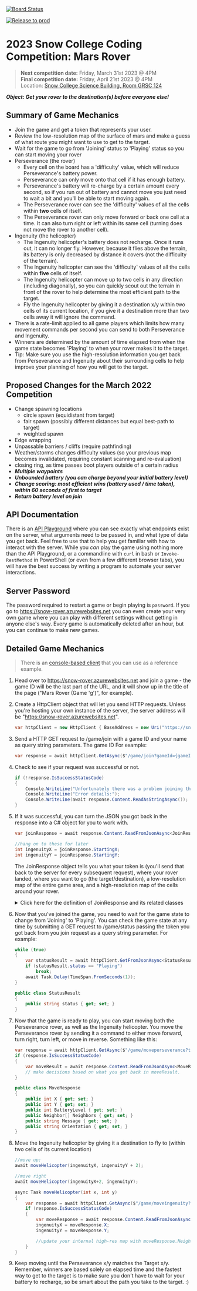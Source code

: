 [![Board Status](https://dev.azure.com/sn0/6b8f452c-c20f-44c6-a6e3-bbd6e2e3bb69/2e6df97a-2fc1-4faa-b6d8-55ac9875d901/_apis/work/boardbadge/cce13adf-1d2f-486b-b006-dfbdfcfe7123)](https://dev.azure.com/sn0/6b8f452c-c20f-44c6-a6e3-bbd6e2e3bb69/_boards/board/t/2e6df97a-2fc1-4faa-b6d8-55ac9875d901/Microsoft.RequirementCategory/)

[![Release to prod](https://github.com/SnowSE/mars_rover/actions/workflows/deploy-main-branch.yaml/badge.svg)](https://github.com/SnowSE/mars_rover/actions/workflows/deploy-main-branch.yaml)

# 2023 Snow College Coding Competition: Mars Rover

> **Next competition date:** Friday, March 31st 2023 @ 4PM  
> **Final competition date:** Friday, April 21st 2023 @ 4PM   
> Location: [Snow College Science Building, Room GRSC 124](https://goo.gl/maps/zKw4X9gioeNCKutZ9)

***Object: Get your rover to the destination(s) before everyone else!***

## Summary of Game Mechanics

- Join the game and get a token that represents your user.  
- Review the low-resolution map of the surface of mars and make a guess of what route you might want to use to get to the target.  
- Wait for the game to go from 'Joining' status to 'Playing' status so you can start moving your rover
- Perseverance (the rover)
  - Every cell on the board has a 'difficulty' value, which will reduce Perseverance's battery power.  
  - Perseverance can only move onto that cell if it has enough battery.  
  - Perseverance's battery will re-charge by a certain amount every second, so if you run out of battery and cannot move you just need to wait a bit and you'll be able to start moving again.
  - The Perseverance rover can see the 'difficulty' values of all the cells within <strong>two</strong> cells of itself.
  - The Perseverance rover can only move forward or back one cell at a time.  It can also turn right or left within its same cell (turning does not move the rover to another cell).
- Ingenuity (the helicopter)
  - The Ingenuity helicopter's battery does not recharge.  Once it runs out, it can no longer fly.  However, because it flies above the terrain, its battery is only decreased by distance it covers (not the difficulty of the terrain).
  - The Ingenuity helicopter can see the 'difficulty' values of all the cells within <strong>five</strong> cells of itself.
  - The Ingenuity helicopter can move up to two cells in any direction (including diagonally), so you can quickly scout out the terrain in front of the rover to help determine the most efficient path to the target.
  - Fly the Ingenuity helicopter by giving it a destination x/y within two cells of its current location, if you give it a destination more than two cells away it will ignore the command.
- There is a rate-limit applied to all game players which limits how many movement commands per second you can send to both Perseverance and Ingenuity.
- Winners are determined by the amount of time elapsed from when the game state becomes 'Playing' to when your rover makes it to the target.
- Tip: Make sure you use the high-resolution information you get back from Perseverance and Ingenuity about their surrounding cells to help improve your planning of how you will get to the target.

## Proposed Changes for the March 2022 Competition

- Change spawning locations
  - circle spawn (equidistant from target)
  - fair spawn (possibly different distances but equal best-path to target)
  - weighted spawn
- Edge wrapping
- Unpassable barriers / cliffs (require pathfinding)
- Weather/storms changes difficulty values (so your previous map becomes invalidated, requiring constant scanning and re-evaluation)
- closing ring, as time passes boot players outside of a certain radius
- ***Multiple waypoints***
- ***Unbounded battery (you can charge beyond your initial battery level)***
- ***Change scoring: most efficient wins (battery used / time taken), within 60 seconds of first to target***
- ***Return battery level on join***

## API Documentation

There is an [API Playground](https://snow-rover.azurewebsites.net/swagger/index.html) where you can see exactly what endpoints exist on the server, what arguments need to be passed in, and what type of data you get back.  Feel free to use that to help you get familiar with how to interact with the server.  While you *can* play the game using nothing more than the API Playground, or a commandline with `curl` in bash or `Invoke-RestMethod` in PowerShell (or even from a few different browser tabs), you will have the best success by writing a program to automate your server interactions.

## Server Password

The password required to restart a game or begin playing is `password`.  If you go to https://snow-rover.azurewebsites.net you can even create your very own game where you can play with different settings without getting in anyone else's way.  Every game is automatically deleted after an hour, but you can continue to make new games.

## Detailed Game Mechanics

> There is an [console-based client](https://github.com/snow-jallen/MarsClient/blob/master/ConsoleClient/Program.cs) that you can use as a reference example.  

1) Head over to <https://snow-rover.azurewebsites.net> and join a game - the game ID will be the last part of the URL, and it will show up in the title of the page ("Mars Rover (Game 'g')", for example).
2) Create a HttpClient object that will let you send HTTP requests.  Unless you're hosting your own instance of the server, the server address will be "https://snow-rover.azurewebsites.net".

   ```c#
   var httpClient = new HttpClient { BaseAddress = new Uri("https://snow-rover.azurewebsites.net") };
   ```

3) Send a HTTP GET request to /game/join with a game ID and your name as query string parameters.  The game ID For example:

    ```c#
    var response = await httpClient.GetAsync($"/game/join?gameId={gameId}&name={name}");
    ```

4) Check to see if your request was successful or not.  

    ```c#
    if (!response.IsSuccessStatusCode)
    {
        Console.WriteLine("Unfortunately there was a problem joining that game. :(");
        Console.WriteLine("Error details:");
        Console.WriteLine(await response.Content.ReadAsStringAsync());
    }    
    ```

5) If it was successful, you can turn the JSON you got back in the response into a C# object for you to work with.

    ```c#
    var joinResponse = await response.Content.ReadFromJsonAsync<JoinResponse>();

    //hang on to these for later
    int ingenuityX = joinResponse.StartingX;
    int ingenuityY = joinResponse.StartingY;
    ```

    The JoinResponse object tells you what your token is (you'll send that back to the server for every subsequent request), where your rover landed, where you want to go (the target/destination), a low-resolution map of the entire game area, and a high-resolution map of the cells around your rover.  

    <details>
    <summary>Click here for the definition of JoinResponse and its related classes</summary>

    ```C#
    ///JoinResponse is a class like this:
    public class JoinResponse
    {
        public string Token { get; set; }
        public int StartingX { get; set; }
        public int StartingY { get; set; }
        public int TargetX { get; set; }
        public int TargetY { get; set; }
        public Neighbor[] Neighbors { get; set; }
        public LowResolutionCell[] LowResolutionMap { get; set; }
        public string Orientation { get; set; }
    }

    public class Neighbor
    {
        public int X { get; set; }
        public int Y { get; set; }
        public int Difficulty { get; set; }
    }

    public class LowResolutionCell
    {
        public int LowerLeftX { get; set; }
        public int LowerLeftY { get; set; }
        public int UpperRightX { get; set; }
        public int UpperRightY { get; set; }
        public int AverageDifficulty { get; set; }
    }
    ```

    </details>

6) Now that you've joined the game, you need to wait for the game state to change from 'Joining' to 'Playing'.  You can check the game state at any time by submitting a GET request to /game/status passing the token you got back from you join request as a query string parameter.  For example:

    ```c#
    while (true)
    {
        var statusResult = await httpClient.GetFromJsonAsync<StatusResult>($"/game/status?token={joinResponse.Token}");
        if (statusResult.status == "Playing")
            break;
        await Task.Delay(TimeSpan.FromSeconds(1));
    }

    public class StatusResult
    {
        public string status { get; set; }
    }
    ```

1) Now that the game is ready to play, you can start moving both the Perseverance rover, as well as the Ingenuity helicopter.  You move the Perseverance rover by sending it a command to either move forward, turn right, turn left, or move in reverse.  Something like this:

    ```c#
    var response = await httpClient.GetAsync($"/game/moveperseverance?token={joinResponse.Token}&direction={direction}");
    if (response.IsSuccessStatusCode)
    {
        var moveResult = await response.Content.ReadFromJsonAsync<MoveResponse>();
        // make decisions based on what you get back in moveResult.
    }

    public class MoveResponse
    {
        public int X { get; set; }
        public int Y { get; set; }
        public int BatteryLevel { get; set; }
        public Neighbor[] Neighbors { get; set; }
        public string Message { get; set; }
        public string Orientation { get; set; }
    }
    ```

1) Move the Ingenuity helicopter by giving it a destination to fly to (within two cells of its current location)

    ```c#
    //move up:
    await moveHelicopter(ingenuityX, ingenuityY + 2);

    //move right 
    await moveHelicopter(ingenuityX+2, ingenuityY);
    
    async Task moveHelicopter(int x, int y)
    {
        var response = await httpClient.GetAsync($"/game/moveingenuity?token={joinResponse.Token}&destinationX={x}&destinationY={y}");
        if (response.IsSuccessStatusCode)
        {
            var moveResponse = await response.Content.ReadFromJsonAsync<IngenuityMoveResponse>();
            ingenuityX = moveResponse.X;
            ingenuityY = moveResponse.Y;

            //update your internal high-res map with moveResponse.Neighbors
        }
    }
    ```

1) Keep moving until the Perseverance x/y matches the Target x/y.  Remember, winners are based solely on elapsed time and the fastest way to get to the target is to make sure you don't have to wait for your battery to recharge, so be smart about the path you take to the target. :)
